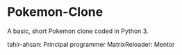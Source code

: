 # Pokemon-Clone
A basic, short Pokemon clone coded in Python 3.

tahir-ahsan: Principal programmer
MatrixReloader: Mentor
